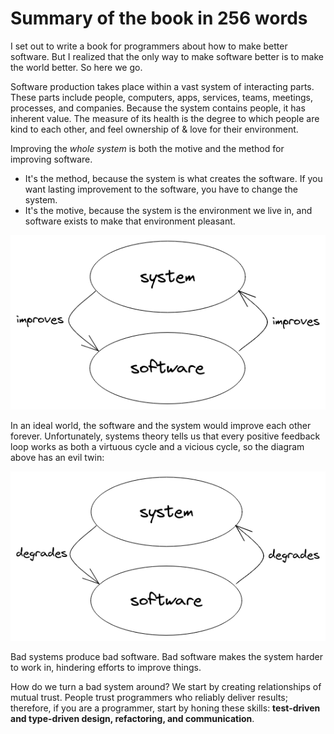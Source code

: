 # Summary of the book in 256 words

I set out to write a book for programmers about how to make better software. But I realized that the only way to make software better is to make the world better. So here we go.

Software production takes place within a vast system of interacting parts. These parts include people, computers, apps, services, teams, meetings, processes, and companies. Because the system contains people, it has inherent value. The measure of its health is the degree to which people are kind to each other, and feel ownership of & love for their environment.

Improving the *whole system* is both the motive and the method for improving software.

- It's the method, because the system is what creates the software. If you want lasting improvement to the software, you have to change the system.
- It's the motive, because the system is the environment we live in, and software exists to make that environment pleasant.

![the system and its software improve each other](system-and-software-improve-each-other.png)

In an ideal world, the software and the system would improve each other forever. Unfortunately, systems theory tells us that every positive feedback loop works as both a virtuous cycle and a vicious cycle, so the diagram above has an evil twin:

![the system and its software degrade each other](system-and-software-degrade-each-other.png)

Bad systems produce bad software. Bad software makes the system harder to work in, hindering efforts to improve things.

How do we turn a bad system around? We start by creating relationships of mutual trust. People trust programmers who reliably deliver results; therefore, if you are a programmer, start by honing these skills: **test-driven and type-driven design, refactoring, and communication**.